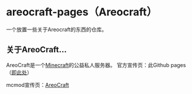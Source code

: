 # areocraft-pages（Areocraft）
一个放置一些关于Areocraft的东西的仓库。
## 关于AreoCraft...
AreoCraft是一个<a href="https://minecraft.net">Minecraft</a>的公益私人服务器。
官方宣传页：此Github pages（<a href="http://areocraft.zhangrx.top">即此处</a>）

mcmod宣传页：<a href="https://play.mcmod.cn/sv20186640.html">AreoCraft</a>
